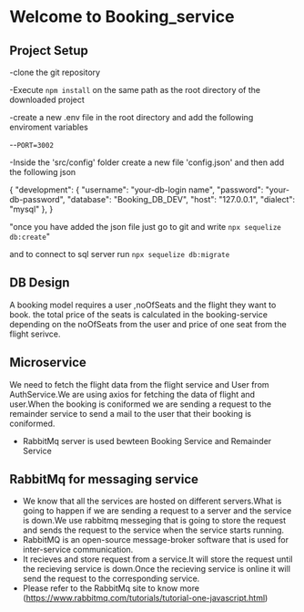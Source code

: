 # Welcome to Booking_service

## Project Setup
-clone the git repository

-Execute `npm install` on the same path as the root directory of the downloaded project

-create a new .env file in the root directory and add the following enviroment variables

--`PORT=3002`


-Inside the 'src/config' folder create a new file 'config.json' and then add the following json

{
  "development": {
    "username": "your-db-login name",
    "password": "your-db-password",
    "database": "Booking_DB_DEV",
    "host": "127.0.0.1",
    "dialect": "mysql"
  },
}

"once you have added the json file just go to git and write `npx sequelize db:create`"
  
  and to connect to sql server run `npx sequelize db:migrate`

## DB Design
A booking model requires a user ,noOfSeats and the flight they want to book.
the total price of the seats is calculated in the booking-service depending on the noOfSeats from the user and price of one seat from the flight serivce.

## Microservice
We need to fetch the flight data from the flight service and User from AuthService.We are using axios for fetching the data of flight and user.When the booking is coniformed we are sending a request to the remainder service to send a mail to the user that their booking is coniformed.

- RabbitMq server is used bewteen Booking Service and Remainder Service
 
## RabbitMq for messaging service
- We know that all the services are hosted on different servers.What is going to happen if we are sending a request to a server and the service is down.We use rabbitmq messeging  that is going to store the request and sends the request to the service when the service starts running.
- RabbitMQ is an open-source message-broker software that is used for inter-service communication.
- It recieves and store request from a service.It will store the request until the recieving service is down.Once the recieving service is online it will send the request to the corresponding service.
- Please refer to the RabbitMq site to know more (https://www.rabbitmq.com/tutorials/tutorial-one-javascript.html)


